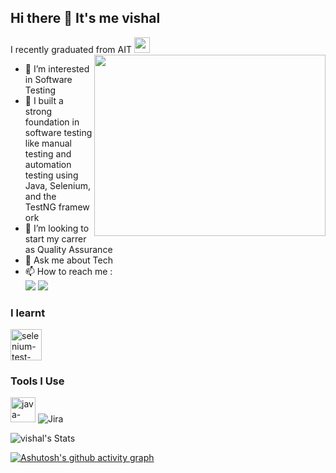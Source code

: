 ## Hi there 👋 It's me vishal

I recently graduated from AIT <img width="25" height="25" src="https://img.icons8.com/isometric/50/graduation-cap.png" alt="graduation-cap"/>
<img align="right" width="370" height="290" src="https://i.pinimg.com/originals/47/f0/34/47f0342cec72b800463bf003eac1257e.gif">                                               
- 👀 I’m interested in Software Testing
- 🌱 I built a strong foundation in software testing like manual testing and automation testing using Java, Selenium, and the TestNG framework
- 🤔 I’m looking to start my carrer as Quality Assurance
- 💬 Ask me about Tech
- 📫 How to reach me :
<br /> [<img src="https://img.shields.io/badge/Gmail-D14836?style=for-the-badge&logo=gmail&logoColor=white" />](mailto:vishalsk797@gmail.com) [<img src="https://img.shields.io/badge/LinkedIn-0077B5?style=for-the-badge&logo=linkedin&logoColor=white" />](https://www.linkedin.com/in/vishal-k-2710liprfl)



### I learnt
<img width="50" height="50" src="https://img.icons8.com/stickers/100/selenium-test-automation.png" alt="selenium-test-automation"/>

### Tools I Use
<img width="40" height="40" src="https://img.icons8.com/office/40/java-eclipse.png" alt="java-eclipse"/> ![Jira](https://img.shields.io/badge/Jira-0052CC?logo=jira&logoColor=white)



![vishal's Stats](https://github-readme-stats.vercel.app/api?username=vishal&theme=vue-dark&show_icons=true&hide_border=true&count_private=true)

[![Ashutosh's github activity graph](https://github-readme-activity-graph.vercel.app/graph?username=vishal&bg_color=000000&color=c837be&line=4c9e86&point=d70fff&area=true&hide_border=true)](https://github.com/ashutosh00710/github-readme-activity-graph)
